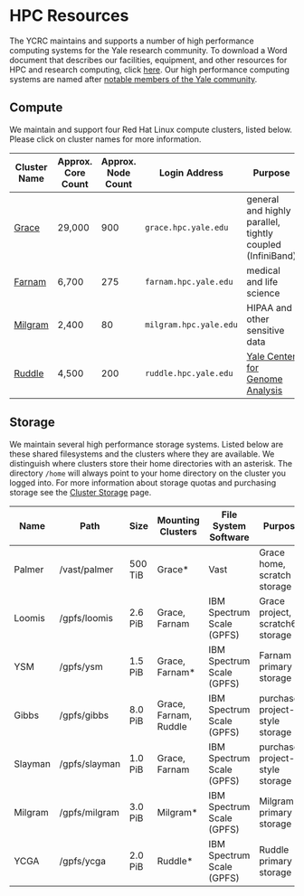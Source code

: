 # HPC Resources

The YCRC maintains and supports a number of high performance computing systems for the Yale research community. To download a Word document that describes our facilities, equipment, and other resources for HPC and research computing, click [here](https://research.computing.yale.edu/sites/default/files/files/Facilities%20and%20Equipment%20Document-2020-02-27.docx). Our high performance computing systems are named after [notable members of the Yale community](https://research.computing.yale.edu/about/hpc-resources).

## Compute

We maintain and support four Red Hat Linux compute clusters, listed below. Please click on cluster names for more information. 

| Cluster Name       | Approx. Core Count | Approx. Node Count | Login Address<img width=200/> | Purpose                                                   |
|--------------------|--------------------|---------------------|-------------------------------|----------------------------------------------------------|
| [Grace](grace)     | 29,000             | 900                 | `grace.hpc.yale.edu`          | general and highly parallel, tightly coupled (InfiniBand)|
| [Farnam](farnam)   | 6,700              | 275                 | `farnam.hpc.yale.edu`         | medical and life science                                 |
| [Milgram](milgram) | 2,400              | 80                  | `milgram.hpc.yale.edu`        | HIPAA and other sensitive data                           |
| [Ruddle](ruddle)   | 4,500              | 200                 | `ruddle.hpc.yale.edu`         | [Yale Center for Genome Analysis](http://ycga.yale.edu/) |

## Storage

We maintain several high performance storage systems. Listed below are these shared filesystems and the clusters where they are available. We distinguish where clusters store their home directories with an asterisk. The directory `/home` will always point to your home directory on the cluster you logged into. For more information about storage quotas and purchasing storage see the [Cluster Storage](/clusters-at-yale/data/index) page.

| Name     | Path          | Size    | Mounting Clusters     | File System Software      | Purpose                         |
|----------|---------------|---------|-----------------------|---------------------------|---------------------------------|
| Palmer   | /vast/palmer  | 500 TiB | Grace\*               | Vast                      | Grace home, scratch storage     |
| Loomis   | /gpfs/loomis  | 2.6 PiB | Grace, Farnam         | IBM Spectrum Scale (GPFS) | Grace project, scratch60 storage|
| YSM      | /gpfs/ysm     | 1.5 PiB | Grace, Farnam\*       | IBM Spectrum Scale (GPFS) | Farnam primary storage          |
| Gibbs    | /gpfs/gibbs   | 8.0 PiB | Grace, Farnam, Ruddle | IBM Spectrum Scale (GPFS) | purchased project-style storage |
| Slayman  | /gpfs/slayman | 1.0 PiB | Grace, Farnam         | IBM Spectrum Scale (GPFS) | purchased project-style storage |
| Milgram  | /gpfs/milgram | 3.0 PiB | Milgram\*             | IBM Spectrum Scale (GPFS) | Milgram primary storage         |
| YCGA     | /gpfs/ycga    | 2.0 PiB | Ruddle\*              | IBM Spectrum Scale (GPFS) | Ruddle primary storage          |
